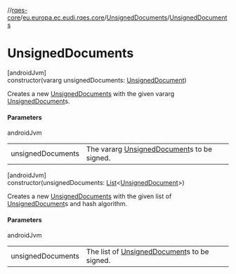 //[rqes-core](../../../index.md)/[eu.europa.ec.eudi.rqes.core](../index.md)/[UnsignedDocuments](index.md)/[UnsignedDocuments](-unsigned-documents.md)

# UnsignedDocuments

[androidJvm]\
constructor(vararg unsignedDocuments: [UnsignedDocument](../-unsigned-document/index.md))

Creates a new [UnsignedDocuments](index.md) with the given vararg [UnsignedDocument](../-unsigned-document/index.md)s.

#### Parameters

androidJvm

| | |
|---|---|
| unsignedDocuments | The vararg [UnsignedDocument](../-unsigned-document/index.md)s to be signed. |

[androidJvm]\
constructor(unsignedDocuments: [List](https://kotlinlang.org/api/latest/jvm/stdlib/kotlin.collections/-list/index.html)&lt;[UnsignedDocument](../-unsigned-document/index.md)&gt;)

Creates a new [UnsignedDocuments](index.md) with the given list of [UnsignedDocument](../-unsigned-document/index.md)s and hash algorithm.

#### Parameters

androidJvm

| | |
|---|---|
| unsignedDocuments | The list of [UnsignedDocument](../-unsigned-document/index.md)s to be signed. |
